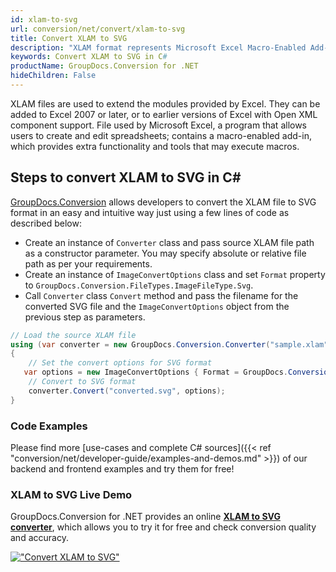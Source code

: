```yaml
---
id: xlam-to-svg
url: conversion/net/convert/xlam-to-svg
title: Convert XLAM to SVG
description: "XLAM format represents Microsoft Excel Macro-Enabled Add-In with .xlam extension. Learn how to convert XLAM to SVG file programmatically in C# language using GroupDocs.Conversion for .NET library."
keywords: Convert XLAM to SVG in C#
productName: GroupDocs.Conversion for .NET
hideChildren: False
---
```


XLAM files are used to extend the modules provided by Excel. They can be added to Excel 2007 or later, or to earlier versions of Excel with Open XML component support. File used by Microsoft Excel, a program that allows users to create and edit spreadsheets; contains a macro-enabled add-in, which provides extra functionality and tools that may execute macros.

## Steps to convert XLAM to SVG in C#

[GroupDocs.Conversion](https://products.groupdocs.com/conversion/net) allows developers to convert the XLAM file to SVG format in an easy and intuitive way just using a few lines of code as described below:

* Create an instance of `Converter` class and pass source XLAM file path as a constructor parameter. You may specify absolute or relative file path as per your requirements. 
* Create an instance of `ImageConvertOptions` class and set `Format` property to `GroupDocs.Conversion.FileTypes.ImageFileType.Svg`.
* Call `Converter` class `Convert` method and pass the filename for the converted SVG file and the `ImageConvertOptions` object from the previous step as parameters.

```csharp
// Load the source XLAM file
using (var converter = new GroupDocs.Conversion.Converter("sample.xlam"))
{
    // Set the convert options for SVG format
   var options = new ImageConvertOptions { Format = GroupDocs.Conversion.FileTypes.ImageFileType.Svg };
    // Convert to SVG format
    converter.Convert("converted.svg", options);
}
```

### Code Examples

Please find more [use-cases and complete C# sources]({{< ref "conversion/net/developer-guide/examples-and-demos.md" >}}) of our backend and frontend examples and try them for free!

### XLAM to SVG Live Demo

GroupDocs.Conversion for .NET provides an online [**XLAM to SVG converter**](https://products.groupdocs.app/conversion/xlam-to-svg), which allows you to try it for free and check conversion quality and accuracy.

[!["Convert XLAM to SVG"](conversion/net/images/convert-to-svg/convert-xlam-to-svg.png)](https://products.groupdocs.app/conversion/xlam-to-svg)